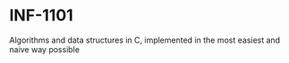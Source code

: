 # INF-1101

Algorithms and data structures in C, implemented in the most easiest and naive way possible

